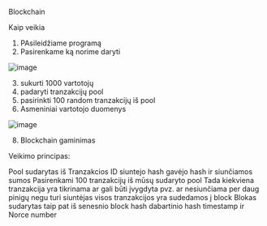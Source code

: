 Blockchain

Kaip veikia 

1. PAsileidžiame programą
2. Pasirenkame ką norime daryti 

 ![image](https://user-images.githubusercontent.com/75576100/139308052-b7c8cfa3-9efb-4da6-89cd-59382dae244e.png)
 
3. sukurti 1000 vartotojų
5. padaryti tranzakcijų pool
6. pasirinkti 100 random tranzakcijų iš pool
7. Asmeniniai vartotojo duomenys

  ![image](https://user-images.githubusercontent.com/75576100/139308302-f4c3b2e6-a3d3-496b-83fd-a3a4dc359a3e.png)

8. Blockchain gaminimas

Veikimo principas:

Pool sudarytas iš Tranzakcios ID siuntejo hash gavėjo hash ir siunčiamos sumos
Pasirenkami 100 tranzakcijų iš mūsų sudaryto pool
Tada kiekviena tranzakcija yra tikrinama ar gali būti įvygdyta pvz. ar nesiunčiama per daug pinigų negu turi siuntėjas
visos tranzakcijos yra sudedamos į block 
Blokas sudarytas taip pat iš senesnio block hash dabartinio hash timestamp ir Norce number
